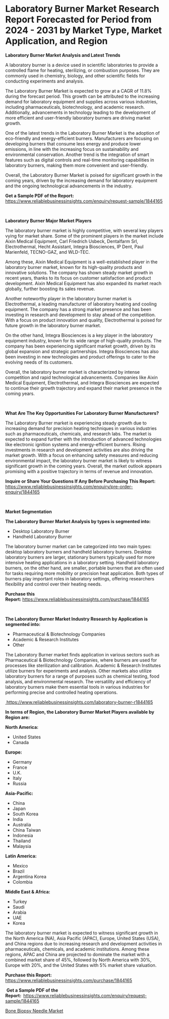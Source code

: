 <p><h1>Laboratory Burner Market Research Report Forecasted for Period from 2024 -  2031 by Market Type, Market Application, and Region</h1></p><p><strong>Laboratory Burner Market Analysis and Latest Trends</strong></p>
<p><p>A laboratory burner is a device used in scientific laboratories to provide a controlled flame for heating, sterilizing, or combustion purposes. They are commonly used in chemistry, biology, and other scientific fields for conducting experiments and analysis.</p><p>The Laboratory Burner Market is expected to grow at a CAGR of 11.8% during the forecast period. This growth can be attributed to the increasing demand for laboratory equipment and supplies across various industries, including pharmaceuticals, biotechnology, and academic research. Additionally, advancements in technology leading to the development of more efficient and user-friendly laboratory burners are driving market growth.</p><p>One of the latest trends in the Laboratory Burner Market is the adoption of eco-friendly and energy-efficient burners. Manufacturers are focusing on developing burners that consume less energy and produce lower emissions, in line with the increasing focus on sustainability and environmental conservation. Another trend is the integration of smart features such as digital controls and real-time monitoring capabilities in laboratory burners, making them more convenient and user-friendly.</p><p>Overall, the Laboratory Burner Market is poised for significant growth in the coming years, driven by the increasing demand for laboratory equipment and the ongoing technological advancements in the industry.</p></p>
<p><strong>Get a Sample PDF of the Report:&nbsp;</strong> <a href="https://www.reliablebusinessinsights.com/enquiry/request-sample/1844165">https://www.reliablebusinessinsights.com/enquiry/request-sample/1844165</a></p>
<p>&nbsp;</p>
<p><strong>Laboratory Burner Major Market Players</strong></p>
<p><p>The laboratory burner market is highly competitive, with several key players vying for market share. Some of the prominent players in the market include Aixin Medical Equipment, Carl Friedrich Usbeck, Dentalfarm Srl, Electrothermal, Hecht Assistant, Integra Biosciences, IP Dent, Paul Marienfeld, TECNO-GAZ, and WLD-TEC.</p><p>Among these, Aixin Medical Equipment is a well-established player in the laboratory burner market, known for its high-quality products and innovative solutions. The company has shown steady market growth in recent years, thanks to its focus on customer satisfaction and product development. Aixin Medical Equipment has also expanded its market reach globally, further boosting its sales revenue.</p><p>Another noteworthy player in the laboratory burner market is Electrothermal, a leading manufacturer of laboratory heating and cooling equipment. The company has a strong market presence and has been investing in research and development to stay ahead of the competition. With a focus on product innovation and quality, Electrothermal is poised for future growth in the laboratory burner market.</p><p>On the other hand, Integra Biosciences is a key player in the laboratory equipment industry, known for its wide range of high-quality products. The company has been experiencing significant market growth, driven by its global expansion and strategic partnerships. Integra Biosciences has also been investing in new technologies and product offerings to cater to the evolving needs of its customers.</p><p>Overall, the laboratory burner market is characterized by intense competition and rapid technological advancements. Companies like Aixin Medical Equipment, Electrothermal, and Integra Biosciences are expected to continue their growth trajectory and expand their market presence in the coming years.</p></p>
<p>&nbsp;</p>
<p><strong>What Are The Key Opportunities For Laboratory Burner Manufacturers?</strong></p>
<p><p>The Laboratory Burner market is experiencing steady growth due to increasing demand for precision heating techniques in various industries such as pharmaceuticals, chemicals, and research labs. The market is expected to expand further with the introduction of advanced technologies like electronic ignition systems and energy-efficient burners. Rising investments in research and development activities are also driving the market growth. With a focus on enhancing safety measures and reducing environmental impact, the laboratory burner market is likely to witness significant growth in the coming years. Overall, the market outlook appears promising with a positive trajectory in terms of revenue and innovation.</p></p>
<p><strong>Inquire or Share Your Questions If Any Before Purchasing This Report:</strong> <a href="https://www.reliablebusinessinsights.com/enquiry/pre-order-enquiry/1844165">https://www.reliablebusinessinsights.com/enquiry/pre-order-enquiry/1844165</a></p>
<p>&nbsp;</p>
<p><strong>Market Segmentation</strong></p>
<p><strong>The Laboratory Burner Market Analysis by types is segmented into:</strong></p>
<p><ul><li>Desktop Laboratory Burner</li><li>Handheld Laboratory Burner</li></ul></p>
<p><p>The laboratory burner market can be categorized into two main types: desktop laboratory burners and handheld laboratory burners. Desktop laboratory burners are larger, stationary burners typically used for more intensive heating applications in a laboratory setting. Handheld laboratory burners, on the other hand, are smaller, portable burners that are often used for tasks requiring more mobility or precision heat application. Both types of burners play important roles in laboratory settings, offering researchers flexibility and control over their heating needs.</p></p>
<p><strong>Purchase this Report:&nbsp;</strong><a href="https://www.reliablebusinessinsights.com/purchase/1844165">https://www.reliablebusinessinsights.com/purchase/1844165</a></p>
<p>&nbsp;</p>
<p><strong>The Laboratory Burner Market Industry Research by Application is segmented into:</strong></p>
<p><ul><li>Pharmaceutical & Biotechnology Companies</li><li>Academic & Research Institutes</li><li>Other</li></ul></p>
<p><p>The Laboratory Burner market finds application in various sectors such as Pharmaceutical & Biotechnology Companies, where burners are used for processes like sterilization and calibration. Academic & Research Institutes utilize burners for experiments and analysis. Other markets also utilize laboratory burners for a range of purposes such as chemical testing, food analysis, and environmental research. The versatility and efficiency of laboratory burners make them essential tools in various industries for performing precise and controlled heating operations.</p></p>
<p><a href="https://www.reliablebusinessinsights.com/laboratory-burner-r1844165">&nbsp;https://www.reliablebusinessinsights.com/laboratory-burner-r1844165</a></p>
<p><strong>In terms of Region, the Laboratory Burner Market Players available by Region are:</strong></p>
<p>
    <p> <strong> North America: </strong>
        <ul>
            <li>United States</li>
            <li>Canada</li>
        </ul>
        </p> 
    <p> <strong> Europe: </strong>
        <ul>
            <li>Germany</li>
            <li>France</li>
            <li>U.K.</li>
            <li>Italy</li>
            <li>Russia</li>
        </ul>
        </p> 
    <p> <strong> Asia-Pacific: </strong>
        <ul>
            <li>China</li>
            <li>Japan</li>
            <li>South Korea</li>
            <li>India</li>
            <li>Australia</li>
            <li>China Taiwan</li>
            <li>Indonesia</li>
            <li>Thailand</li>
            <li>Malaysia</li>
        </ul>
        </p> 
    <p> <strong> Latin America: </strong>
        <ul>
            <li>Mexico</li>
            <li>Brazil</li>
            <li>Argentina Korea</li>
            <li>Colombia</li>
        </ul>
        </p> 
    <p> <strong> Middle East & Africa: </strong>
        <ul>
            <li>Turkey</li>
            <li>Saudi</li>
            <li>Arabia</li>
            <li>UAE</li>
            <li>Korea</li>
        </ul>
    </p>
    </p>
<p><p>The laboratory burner market is expected to witness significant growth in the North America (NA), Asia Pacific (APAC), Europe, United States (USA), and China regions due to increasing research and development activities in pharmaceuticals, chemicals, and academic institutions. Among these regions, APAC and China are projected to dominate the market with a combined market share of 45%, followed by North America with 30%, Europe with 20%, and the United States with 5% market share valuation.</p></p>
<p><strong>Purchase this Report: </strong><a href="https://www.reliablebusinessinsights.com/purchase/1844165">https://www.reliablebusinessinsights.com/purchase/1844165</a></p>
<p>&nbsp;<strong>Get a Sample PDF of the Report:&nbsp;&nbsp;</strong><a href="https://www.reliablebusinessinsights.com/enquiry/request-sample/1844165">https://www.reliablebusinessinsights.com/enquiry/request-sample/1844165</a></p>
<p><strong></strong></p>
<p><p><a href="https://github.com/ayamgoreng5458/Market-Research-Report-List-1/blob/main/bone-biopsy-needle-market.md">Bone Biopsy Needle Market</a></p></p>